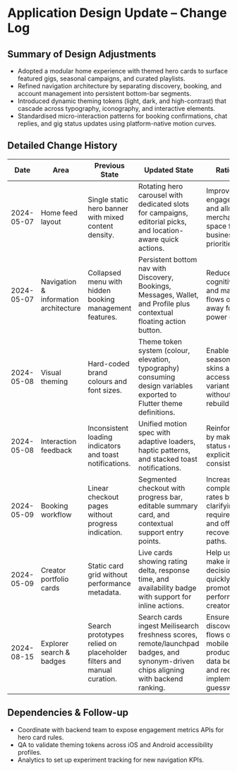 # Application Design Update – Change Log

## Summary of Design Adjustments
- Adopted a modular home experience with themed hero cards to surface featured gigs, seasonal campaigns, and curated playlists.
- Refined navigation architecture by separating discovery, booking, and account management into persistent bottom-bar segments.
- Introduced dynamic theming tokens (light, dark, and high-contrast) that cascade across typography, iconography, and interactive elements.
- Standardised micro-interaction patterns for booking confirmations, chat replies, and gig status updates using platform-native motion curves.

## Detailed Change History
| Date       | Area                                | Previous State                                                                 | Updated State                                                                                                        | Rationale                                                                                   |
|------------|-------------------------------------|--------------------------------------------------------------------------------|-----------------------------------------------------------------------------------------------------------------------|---------------------------------------------------------------------------------------------|
| 2024-05-07 | Home feed layout                    | Single static hero banner with mixed content density.                          | Rotating hero carousel with dedicated slots for campaigns, editorial picks, and location-aware quick actions.        | Improve engagement and allow merchandising space for business priorities.                  |
| 2024-05-07 | Navigation & information architecture| Collapsed menu with hidden booking management features.                        | Persistent bottom nav with Discovery, Bookings, Messages, Wallet, and Profile plus contextual floating action button.| Reduce cognitive load and make key flows one tap away for power users.                      |
| 2024-05-08 | Visual theming                      | Hard-coded brand colours and font sizes.                                       | Theme token system (colour, elevation, typography) consuming design variables exported to Flutter theme definitions. | Enable seasonal re-skins and accessibility variants without rebuilds.                       |
| 2024-05-08 | Interaction feedback                | Inconsistent loading indicators and toast notifications.                        | Unified motion spec with adaptive loaders, haptic patterns, and stacked toast notifications.                         | Reinforce trust by making status changes explicit and consistent.                           |
| 2024-05-09 | Booking workflow                    | Linear checkout pages without progress indication.                             | Segmented checkout with progress bar, editable summary card, and contextual support entry points.                    | Increase completion rates by clarifying required steps and offering recovery paths.         |
| 2024-05-09 | Creator portfolio cards             | Static card grid without performance metadata.                                 | Live cards showing rating delta, response time, and availability badge with support for inline actions.              | Help users make informed decisions quickly and promote high-performing creators.            |
| 2024-08-15 | Explorer search & badges            | Search prototypes relied on placeholder filters and manual curation.    | Search cards ingest Meilisearch freshness scores, remote/launchpad badges, and synonym-driven chips aligning with backend ranking. | Ensure discovery flows on mobile mirror production data behaviour and reduce implementation guesswork. |

## Dependencies & Follow-up
- Coordinate with backend team to expose engagement metrics APIs for hero card rules.
- QA to validate theming tokens across iOS and Android accessibility profiles.
- Analytics to set up experiment tracking for new navigation KPIs.
